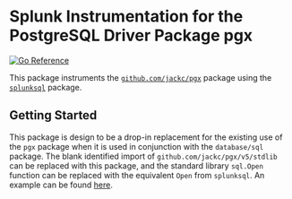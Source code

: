 # Splunk Instrumentation for the PostgreSQL Driver Package pgx

[![Go Reference](https://pkg.go.dev/badge/github.com/signalfx/splunk-otel-go/instrumentation/github.com/pgx/v5/jackc/pgx/splunkpgx.svg)](https://pkg.go.dev/github.com/signalfx/splunk-otel-go/instrumentation/github.com/jackc/pgx/v5/pgx/splunkpgx)

This package instruments the
[`github.com/jackc/pgx`](https://github.com/jackc/pgx) package using the
[`splunksql`](../../../../database/sql/splunksql) package.

## Getting Started

This package is design to be a drop-in replacement for the existing use of the
`pgx` package when it is used in conjunction with the `database/sql` package.
The blank identified import of `github.com/jackc/pgx/v5/stdlib` can be replaced
with this package, and the standard library `sql.Open` function can be replaced
with the equivalent `Open` from `splunksql`. An example can be found
[here](./example_test.go).